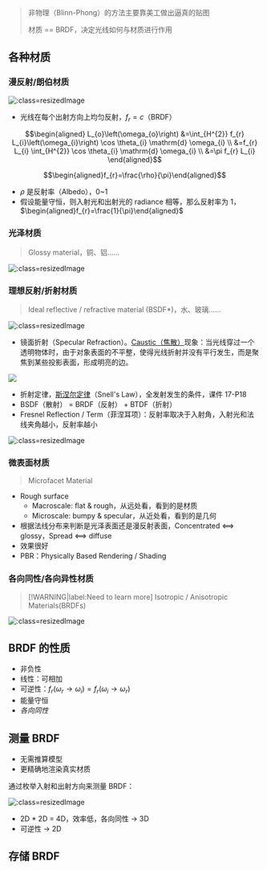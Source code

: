 > 非物理（Blinn-Phong）的方法主要靠美工做出逼真的贴图
> 
> 材质 == BRDF，决定光线如何与材质进行作用


## 各种材质

### 漫反射/朗伯材质

![](_images/17-01.png ':class=resizedImage')

- 光线在每个出射方向上均匀反射，$f_r = c$（BRDF）

$$\begin{aligned} L_{o}\left(\omega_{o}\right) &=\int_{H^{2}} f_{r} L_{i}\left(\omega_{i}\right) \cos \theta_{i} \mathrm{d} \omega_{i} \\ &=f_{r} L_{i} \int_{H^{2}} \cos \theta_{i} \mathrm{d} \omega_{i} \\ &=\pi f_{r} L_{i} \end{aligned}$$

$$\begin{aligned}f_{r}=\frac{\rho}{\pi}\end{aligned}$$

- $\rho$ 是反射率（Albedo），0~1
- 假设能量守恒，则入射光和出射光的 radiance 相等，那么反射率为 1， $\begin{aligned}f_{r}=\frac{1}{\pi}\end{aligned}$

### 光泽材质

> Glossy material，铜、铝……

![](_images/17-02.png ':class=resizedImage')

### 理想反射/折射材质

> Ideal reflective / refractive material (BSDF*)，水、玻璃……

![](_images/17-03.png ':class=resizedImage')


- 镜面折射（Specular Refraction）。[Caustic（焦散）](https://en.wikipedia.org/wiki/Caustic_(optics))现象：当光线穿过一个透明物体时，由于对象表面的不平整，使得光线折射并没有平行发生，而是聚焦到某些投影表面，形成明亮的边。

![](_images/17-04.jpg)


- 折射定律，[斯涅尔定律](https://zh.wikipedia.org/wiki/%E6%96%AF%E6%B6%85%E5%B0%94%E5%AE%9A%E5%BE%8B)（Snell's Law），全发射发生的条件，课件 17-P18
- BSDF（散射） = BRDF（反射） + BTDF（折射）
- Fresnel Reflection / Term（菲涅耳项）：反射率取决于入射角，入射光和法线夹角越小，反射率越小

![](_images/17-04.png ':class=resizedImage')

### 微表面材质

> Microfacet Material

- Rough surface
  - Macroscale: flat & rough，从远处看，看到的是材质
  - Microscale: bumpy & specular，从近处看，看到的是几何
- 根据法线分布来判断是光泽表面还是漫反射表面，Concentrated <==> glossy，Spread <==> diffuse
- 效果很好
- PBR：Physically Based Rendering / Shading

### 各向同性/各向异性材质

> [!WARNING|label:Need to learn more]
> Isotropic / Anisotropic Materials(BRDFs)

![](_images/17-05.png ':class=resizedImage')


## BRDF 的性质

- 非负性
- 线性：可相加
- 可逆性：$f_{r}\left(\omega_{r} \rightarrow \omega_{i}\right)=f_{r}\left(\omega_{i} \rightarrow \omega_{r}\right)$
- 能量守恒
- *各向同性*

## 测量 BRDF

- 无需推算模型
- 更精确地渲染真实材质


通过枚举入射和出射方向来测量 BRDF：

![](_images/17-06.png ':class=resizedImage')

- 2D * 2D = 4D，效率低，各向同性 -> 3D
- 可逆性 -> 2D

## 存储 BRDF


